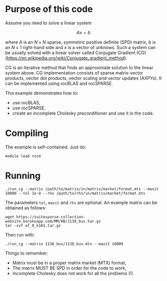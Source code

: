# Purpose of this code
Assume you need to solve a linear system

$$
A x = b
$$ 

where $A$ is an $N \times N$ sparse, symmetric positive definite (SPD) matrix, $b$ is an $N\times 1$ right-hand side and $x$ is a vector of unknows. Such a system can be usually solved with a linear solver called Conjugate Gradient (CG) (https://en.wikipedia.org/wiki/Conjugate_gradient_method).  

CG is an iterative method that finds an approximate solution to the linear system above. CG implementation consists of sparse matrix-vector products, vector dot products, vector scaling and vector updates (AXPYs). It can be implemented using rocBLAS and rocSPARSE.

This example demonstrates how to:
- use rocBLAS,
- use rocSPARSE,
- create an incomplete Cholesky preconditioner and use it in the code.

# Compiling

The example is self-contained. Just do:

```
module load rocm
```

# Running

```
./run_cg --matrix /path/to/matrix/in/matrix/market/format.mtx --maxit 10000 --tol 1e-8 --rhs /path/to/rhs/in/matrix/market/format.mtx
```

The parameters `tol`, `maxit` and `rhs` are optional. An example matrix can be obtained as follows:

```
wget https://suitesparse-collection-website.herokuapp.com/MM/HB/1138_bus.tar.gz
tar -xvf af_0_k101.tar.gz
```

Then run with:

```
./run_cg --matrix 1138_bus/1138_bus.mtx --maxit 10000
```

Things to remember:

- Matrix must be in a proper matrix market (MTX) format,
- The matrix MUST BE SPD in order for the code to work, 
- Incomplete Cholesky does not work for all the problems (!).


